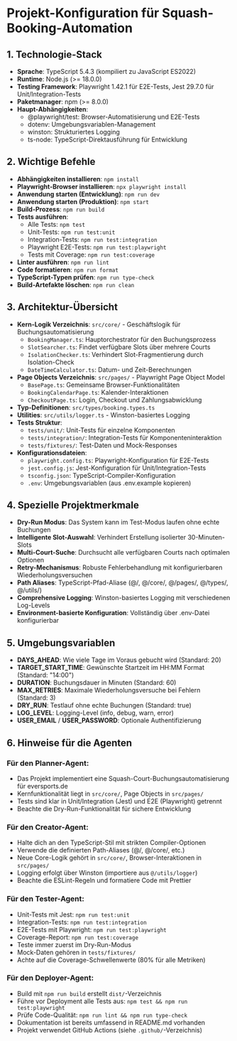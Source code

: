 # Projekt-Konfiguration für Squash-Booking-Automation

## 1. Technologie-Stack
- **Sprache**: TypeScript 5.4.3 (kompiliert zu JavaScript ES2022)
- **Runtime**: Node.js (>= 18.0.0)
- **Testing Framework**: Playwright 1.42.1 für E2E-Tests, Jest 29.7.0 für Unit/Integration-Tests
- **Paketmanager**: npm (>= 8.0.0)
- **Haupt-Abhängigkeiten**:
  - @playwright/test: Browser-Automatisierung und E2E-Tests
  - dotenv: Umgebungsvariablen-Management
  - winston: Strukturiertes Logging
  - ts-node: TypeScript-Direktausführung für Entwicklung

## 2. Wichtige Befehle
- **Abhängigkeiten installieren**: `npm install`
- **Playwright-Browser installieren**: `npx playwright install`
- **Anwendung starten (Entwicklung)**: `npm run dev`
- **Anwendung starten (Produktion)**: `npm start`
- **Build-Prozess**: `npm run build`
- **Tests ausführen**:
  - Alle Tests: `npm test`
  - Unit-Tests: `npm run test:unit`
  - Integration-Tests: `npm run test:integration`
  - Playwright E2E-Tests: `npm run test:playwright`
  - Tests mit Coverage: `npm run test:coverage`
- **Linter ausführen**: `npm run lint`
- **Code formatieren**: `npm run format`
- **TypeScript-Typen prüfen**: `npm run type-check`
- **Build-Artefakte löschen**: `npm run clean`

## 3. Architektur-Übersicht
- **Kern-Logik Verzeichnis**: `src/core/` - Geschäftslogik für Buchungsautomatisierung
  - `BookingManager.ts`: Hauptorchestrator für den Buchungsprozess
  - `SlotSearcher.ts`: Findet verfügbare Slots über mehrere Courts
  - `IsolationChecker.ts`: Verhindert Slot-Fragmentierung durch Isolation-Check
  - `DateTimeCalculator.ts`: Datum- und Zeit-Berechnungen
- **Page Objects Verzeichnis**: `src/pages/` - Playwright Page Object Model
  - `BasePage.ts`: Gemeinsame Browser-Funktionalitäten
  - `BookingCalendarPage.ts`: Kalender-Interaktionen
  - `CheckoutPage.ts`: Login, Checkout und Zahlungsabwicklung
- **Typ-Definitionen**: `src/types/booking.types.ts`
- **Utilities**: `src/utils/logger.ts` - Winston-basiertes Logging
- **Tests Struktur**:
  - `tests/unit/`: Unit-Tests für einzelne Komponenten
  - `tests/integration/`: Integration-Tests für Komponenteninteraktion
  - `tests/fixtures/`: Test-Daten und Mock-Responses
- **Konfigurationsdateien**: 
  - `playwright.config.ts`: Playwright-Konfiguration für E2E-Tests
  - `jest.config.js`: Jest-Konfiguration für Unit/Integration-Tests
  - `tsconfig.json`: TypeScript-Compiler-Konfiguration
  - `.env`: Umgebungsvariablen (aus .env.example kopieren)

## 4. Spezielle Projektmerkmale
- **Dry-Run Modus**: Das System kann im Test-Modus laufen ohne echte Buchungen
- **Intelligente Slot-Auswahl**: Verhindert Erstellung isolierter 30-Minuten-Slots
- **Multi-Court-Suche**: Durchsucht alle verfügbaren Courts nach optimalen Optionen
- **Retry-Mechanismus**: Robuste Fehlerbehandlung mit konfigurierbaren Wiederholungsversuchen
- **Path Aliases**: TypeScript-Pfad-Aliase (@/, @/core/, @/pages/, @/types/, @/utils/)
- **Comprehensive Logging**: Winston-basiertes Logging mit verschiedenen Log-Levels
- **Environment-basierte Konfiguration**: Vollständig über .env-Datei konfigurierbar

## 5. Umgebungsvariablen
- **DAYS_AHEAD**: Wie viele Tage im Voraus gebucht wird (Standard: 20)
- **TARGET_START_TIME**: Gewünschte Startzeit im HH:MM Format (Standard: "14:00")
- **DURATION**: Buchungsdauer in Minuten (Standard: 60)
- **MAX_RETRIES**: Maximale Wiederholungsversuche bei Fehlern (Standard: 3)
- **DRY_RUN**: Testlauf ohne echte Buchungen (Standard: true)
- **LOG_LEVEL**: Logging-Level (info, debug, warn, error)
- **USER_EMAIL** / **USER_PASSWORD**: Optionale Authentifizierung

## 6. Hinweise für die Agenten

### Für den Planner-Agent:
- Das Projekt implementiert eine Squash-Court-Buchungsautomatisierung für eversports.de
- Kernfunktionalität liegt in `src/core/`, Page Objects in `src/pages/`
- Tests sind klar in Unit/Integration (Jest) und E2E (Playwright) getrennt
- Beachte die Dry-Run-Funktionalität für sichere Entwicklung

### Für den Creator-Agent:
- Halte dich an den TypeScript-Stil mit strikten Compiler-Optionen
- Verwende die definierten Path-Aliases (@/, @/core/, etc.)
- Neue Core-Logik gehört in `src/core/`, Browser-Interaktionen in `src/pages/`
- Logging erfolgt über Winston (importiere aus `@/utils/logger`)
- Beachte die ESLint-Regeln und formatiere Code mit Prettier

### Für den Tester-Agent:
- Unit-Tests mit Jest: `npm run test:unit`
- Integration-Tests: `npm run test:integration` 
- E2E-Tests mit Playwright: `npm run test:playwright`
- Coverage-Report: `npm run test:coverage`
- Teste immer zuerst im Dry-Run-Modus
- Mock-Daten gehören in `tests/fixtures/`
- Achte auf die Coverage-Schwellenwerte (80% für alle Metriken)

### Für den Deployer-Agent:
- Build mit `npm run build` erstellt `dist/`-Verzeichnis
- Führe vor Deployment alle Tests aus: `npm test && npm run test:playwright`
- Prüfe Code-Qualität: `npm run lint && npm run type-check`
- Dokumentation ist bereits umfassend in README.md vorhanden
- Projekt verwendet GitHub Actions (siehe `.github/`-Verzeichnis)